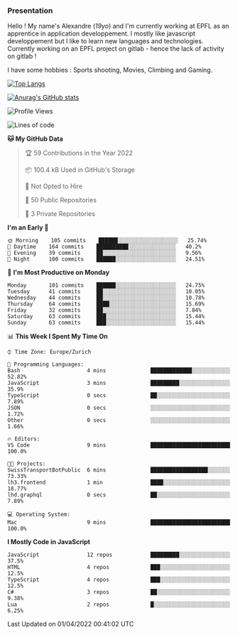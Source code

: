 ### Presentation

Hello ! My name's Alexandre (_19yo_) and I'm currently working at EPFL as an apprentice in application developpement. I mostly like javascript developpement but I like to learn new languages and technologies. Currently working on an EPFL project on gitlab - hence the lack of activity on gitlab !

I have some hobbies : Sports shooting, Movies, Climbing and Gaming.

[![Top Langs](https://github-readme-stats.vercel.app/api/top-langs/?username=jaavlex&layout=compact&langs_count=8&theme=react)](https://github.com/anuraghazra/github-readme-stats)

[![Anurag's GitHub stats](https://github-readme-stats.vercel.app/api?username=jaavlex&theme=react&show_icons=true&count_private=true)](https://github.com/anuraghazra/github-readme-stats)

<!--START_SECTION:waka-->
![Profile Views](http://img.shields.io/badge/Profile%20Views-1-blue)

![Lines of code](https://img.shields.io/badge/From%20Hello%20World%20I%27ve%20Written-198%20Thousand%20lines%20of%20code-blue)

**🐱 My GitHub Data** 

> 🏆 59 Contributions in the Year 2022
 > 
> 📦 100.4 kB Used in GitHub's Storage 
 > 
> 🚫 Not Opted to Hire
 > 
> 📜 50 Public Repositories 
 > 
> 🔑 3 Private Repositories  
 > 
**I'm an Early 🐤** 

```text
🌞 Morning    105 commits    ██████░░░░░░░░░░░░░░░░░░░   25.74% 
🌆 Daytime    164 commits    ██████████░░░░░░░░░░░░░░░   40.2% 
🌃 Evening    39 commits     ██░░░░░░░░░░░░░░░░░░░░░░░   9.56% 
🌙 Night      100 commits    ██████░░░░░░░░░░░░░░░░░░░   24.51%

```
📅 **I'm Most Productive on Monday** 

```text
Monday       101 commits    ██████░░░░░░░░░░░░░░░░░░░   24.75% 
Tuesday      41 commits     ██░░░░░░░░░░░░░░░░░░░░░░░   10.05% 
Wednesday    44 commits     ██░░░░░░░░░░░░░░░░░░░░░░░   10.78% 
Thursday     64 commits     ████░░░░░░░░░░░░░░░░░░░░░   15.69% 
Friday       32 commits     ██░░░░░░░░░░░░░░░░░░░░░░░   7.84% 
Saturday     63 commits     ███░░░░░░░░░░░░░░░░░░░░░░   15.44% 
Sunday       63 commits     ███░░░░░░░░░░░░░░░░░░░░░░   15.44%

```


📊 **This Week I Spent My Time On** 

```text
⌚︎ Time Zone: Europe/Zurich

💬 Programming Languages: 
Bash                     4 mins              █████████████░░░░░░░░░░░░   52.82% 
JavaScript               3 mins              █████████░░░░░░░░░░░░░░░░   35.9% 
TypeScript               0 secs              ██░░░░░░░░░░░░░░░░░░░░░░░   7.89% 
JSON                     0 secs              ░░░░░░░░░░░░░░░░░░░░░░░░░   1.72% 
Other                    0 secs              ░░░░░░░░░░░░░░░░░░░░░░░░░   1.66%

🔥 Editors: 
VS Code                  9 mins              █████████████████████████   100.0%

🐱‍💻 Projects: 
SwissTransportBotPublic  6 mins              ██████████████████░░░░░░░   73.33% 
lh3.frontend             1 min               ████░░░░░░░░░░░░░░░░░░░░░   18.77% 
lhd.graphql              0 secs              ██░░░░░░░░░░░░░░░░░░░░░░░   7.89%

💻 Operating System: 
Mac                      9 mins              █████████████████████████   100.0%

```

**I Mostly Code in JavaScript** 

```text
JavaScript               12 repos            █████████░░░░░░░░░░░░░░░░   37.5% 
HTML                     4 repos             ███░░░░░░░░░░░░░░░░░░░░░░   12.5% 
TypeScript               4 repos             ███░░░░░░░░░░░░░░░░░░░░░░   12.5% 
C#                       3 repos             ██░░░░░░░░░░░░░░░░░░░░░░░   9.38% 
Lua                      2 repos             █░░░░░░░░░░░░░░░░░░░░░░░░   6.25%

```



 Last Updated on 01/04/2022 00:41:02 UTC
<!--END_SECTION:waka-->
